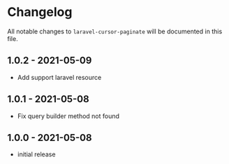 # Changelog

All notable changes to `laravel-cursor-paginate` will be documented in this file.

## 1.0.2 - 2021-05-09

- Add support laravel resource

## 1.0.1 - 2021-05-08

- Fix query builder method not found

## 1.0.0 - 2021-05-08

- initial release
